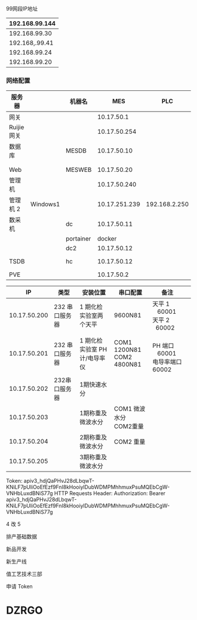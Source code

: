 99网段IP地址

| 192.168.99.144 |
| -------------- |
| 192.168.99.30  |
| 192.168,.99.41 |
| 192.168.99.24  |
| 192.168.99.20  |

### 网络配置

| 服务器     |          | 机器名    | MES           | PLC           | 办公           | 操作系统密码                                  | ToDesk              |
| ---------- | -------- | --------- | ------------- | ------------- | -------------- | --------------------------------------------- | ------------------- |
| 网关       |          |           | 10.17.50.1    |               | 192.168.99.41  | root/Dzrd123#                                 |                     |
| Ruijie网关 |          |           | 10.17.50.254  |               | 192.168.99.24  | Wzkj1224                                      |                     |
| 数据库     |          | MESDB     | 10.17.50.10   |               | 192.168.99.30  | Administrator/Dzr123123<br />SQL sa/Dzr123123 |                     |
|            |          |           |               |               |                |                                               |                     |
|            |          |           |               |               |                |                                               |                     |
| Web        |          | MESWEB    | 10.17.50.20   |               | 192.168.99.20  | Administrator/Dzr123123                       |                     |
| 管理机     |          |           | 10.17.50.240  |               |                | DZR/dzr                                       | 607946799 /DZRd123# |
| 管理机 2   | Windows1 |           | 10.17.251.239 | 192.168.2.250 |                | DZR1/dzr1                                     |                     |
| 数采机     |          | dc        | 10.17.50.11   |               |                | dc/dc                                         |                     |
|            |          | portainer | docker        |               |                | admin/Dzrd12345678                            |                     |
|            |          | dc2       | 10.17.50.12   |               |                | dc/dc                                         |                     |
| TSDB       |          | hc        | 10.17.50.12   |               |                | dc/dc<br />admin/acetek1234                   |                     |
| PVE        |          |           | 10.17.50.2    |               | 192.168.99.144 | root/Ajn123123                                |                     |

| IP           | 类型           | 安装位置                      | 串口配置                       | 备注                                                         |  |
| ------------ | -------------- | ----------------------------- | ------------------------------ | ------------------------------------------------------------ | - |
| 10.17.50.200 | 232 串口服务器 | 1 期化检实验室两个天平        | 9600N81                        | 天平 1           60001<br />天平 2          60002 |  |
| 10.17.50.201 | 232 串口服务器 | 1 期化检实验室 PH 计/电导率仪 | COM1 1200N81<br />COM2 4800N81 | <br />PH 端口        60001<br />电导率端口 60002         |  |
| 10.17.50.202 | 232串口服务器  | 1期快速水分                   |                                |                                                              |  |
| 10.17.50.203 |                | 1期称重及微波水分             | COM1 微波水分<br />COM2重量    |                                                              |  |
| 10.17.50.204 |                | 2期称重及微波水分             | COM2 重量                      |                                                              |  |
| 10.17.50.205 |                | 3期称重及微波水分             |                                |                                                              |  |

Token: apiv3_hdjQaPHvJ28dLbqwT-KNiLF7pUIiOoEfEzf9FnI8kHooiylDubWDMPMhhmuxPsuMQEbCgW-VNHbLuxdBNiS77g
HTTP Requests Header: Authorization: Bearer apiv3_hdjQaPHvJ28dLbqwT-KNiLF7pUIiOoEfEzf9FnI8kHooiylDubWDMPMhhmuxPsuMQEbCgW-VNHbLuxdBNiS77g

4 改 5

排产基础数据

新品开发

新生产线

值工艺技术三部

申请 Token

# DZRGO
